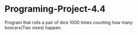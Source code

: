 # Programing-Project-4.4
Program that rolls a pair of dice 1000 times counting how many boxcars(Two sixes) happen.
